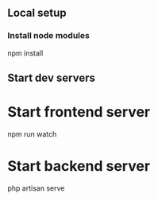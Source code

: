 
## Local setup
### Install node modules

npm install

## Start dev servers

# Start frontend server

npm run watch

# Start backend server

php artisan serve
